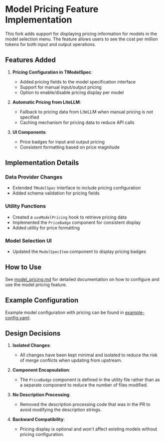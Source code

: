 # Model Pricing Feature Implementation

This fork adds support for displaying pricing information for models in the model selection menu. The feature allows users to see the cost per million tokens for both input and output operations.

## Features Added

1. **Pricing Configuration in TModelSpec**:

   - Added pricing fields to the model specification interface
   - Support for manual input/output pricing
   - Option to enable/disable pricing display per model

2. **Automatic Pricing from LiteLLM**:

   - Fallback to pricing data from LiteLLM when manual pricing is not specified
   - Caching mechanism for pricing data to reduce API calls

3. **UI Components**:
   - Price badges for input and output pricing
   - Consistent formatting based on price magnitude

## Implementation Details

### Data Provider Changes

- Extended `TModelSpec` interface to include pricing configuration
- Added schema validation for pricing fields

### Utility Functions

- Created a `useModelPricing` hook to retrieve pricing data
- Implemented the `PriceBadge` component for consistent display
- Added utility for price formatting

### Model Selection UI

- Updated the `ModelSpecItem` component to display pricing badges

## How to Use

See [model_pricing.md](./model_pricing.md) for detailed documentation on how to configure and use the model pricing feature.

## Example Configuration

Example model configuration with pricing can be found in [example-config.yaml](./example-config.yaml).

## Design Decisions

1. **Isolated Changes**:

   - All changes have been kept minimal and isolated to reduce the risk of merge conflicts when updating from upstream.

2. **Component Encapsulation**:

   - The `PriceBadge` component is defined in the utility file rather than as a separate component to reduce the number of files modified.

3. **No Description Processing**:

   - Removed the description processing code that was in the PR to avoid modifying the description strings.

4. **Backward Compatibility**:
   - Pricing display is optional and won't affect existing models without pricing configuration.
